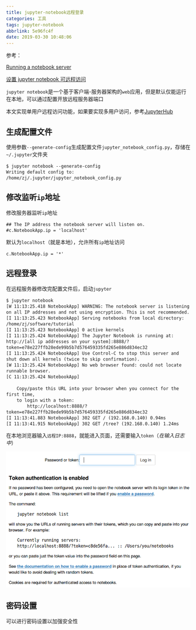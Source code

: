 ```yaml
---
title: jupyter-notebook远程登录
categories: 工具
tags: jupyter-notebook
abbrlink: 5e96fc4f
date: 2019-03-30 10:48:06
---
```


参考：

[Running a notebook server](https://jupyter-notebook.readthedocs.io/en/latest/public_server.html#notebook-server-security)

[设置 jupyter notebook 可远程访问](https://blog.csdn.net/simple_the_best/article/details/77005400)

`jupyter notebook`是一个基于客户端-服务器架构的`web`应用，但是默认仅能运行在本地，可以通过配置开放远程服务器端口

本文实现单用户远程访问功能，如果要实现多用户访问，参考[JupyterHub](https://jupyterhub.readthedocs.io/en/latest/)

## 生成配置文件

使用参数`--generate-config`生成配置文件`jupyter_notebook_config.py`，存储在`~/.jupyter`文件夹

```
$ jupyter notebook --generate-config
Writing default config to: /home/zj/.jupyter/jupyter_notebook_config.py
```

## 修改监听`ip`地址

修改服务器监听`ip`地址

```
## The IP address the notebook server will listen on.
#c.NotebookApp.ip = 'localhost'
```

默认为`localhost`（就是本地），允许所有`ip`地址访问

```
c.NotebookApp.ip = '*'
```

## 远程登录

在远程服务器修改完配置文件后，启动`jupyter`

```
$ jupyter notebook
[W 11:13:25.418 NotebookApp] WARNING: The notebook server is listening on all IP addresses and not using encryption. This is not recommended.
[I 11:13:25.423 NotebookApp] Serving notebooks from local directory: /home/zj/software/tutorial
[I 11:13:25.423 NotebookApp] 0 active kernels 
[I 11:13:25.424 NotebookApp] The Jupyter Notebook is running at: http://[all ip addresses on your system]:8888/?token=e78e227ffb28ede99b5b7d576459335fd265e886d834ec32
[I 11:13:25.424 NotebookApp] Use Control-C to stop this server and shut down all kernels (twice to skip confirmation).
[W 11:13:25.424 NotebookApp] No web browser found: could not locate runnable browser.
[C 11:13:25.424 NotebookApp] 
    
    Copy/paste this URL into your browser when you connect for the first time,
    to login with a token:
        http://localhost:8888/?token=e78e227ffb28ede99b5b7d576459335fd265e886d834ec32
[I 11:13:41.883 NotebookApp] 302 GET / (192.168.0.140) 0.94ms
[I 11:13:41.915 NotebookApp] 302 GET /tree? (192.168.0.140) 1.24ms
```

在本地浏览器输入`远程IP:8888`，就能进入页面，还需要输入`token`（*在输入日志中*）

![](/imgs/jupyter-notebook远程登录/jupyter-token-login.png)

## 密码设置

可以进行密码设置以加强安全性
